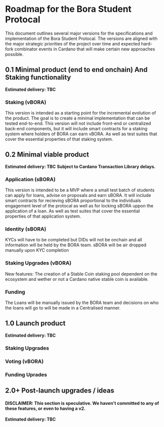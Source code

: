 # Roadmap for the Bora Student Protocal

This document outlines several major versions for the specifications and implementation of the Bora Student Protocal. The versions are aligned with the major strategic priorities of the project over time and expected hard-fork combinator events in Cardano that will make certain new approaches possible.

## 0.1 Minimal product (end to end onchain) And Staking functionality

**Estimated delivery: TBC**

### Staking (vBORA)

This version is intended as a starting point for the incremental evolution of the product. The goal is to create a minimal implementation that can be tested end-to-end. This version will not include front-end or centralized back-end components, but it will include smart contracts for a staking system where holders of BORA can earn vBORA. As well as test suites that cover the essential properties of that staking system.

## 0.2 Minimal viable product 

**Estimated delivery: TBC**
**Subject to Cardano Transaction Library delays.**

### Application (sBORA)

This version is intended to be a MVP where a small test batch of students can apply for loans, advise on proposals and earn sBORA. It will include 
smart contracts for recieving sBORA proportional to the individuals engagement level of the protocal as well as for locking sBORA uppon the application of a loan. As well as test suites that cover the essential properties of that application system.

### Identity (sBORA)

KYCs will have to be completed but DIDs will not be onchain and all information will be held by the BORA team. sBORA will be air dropped manually  upon KYC completion

### Staking Upgrades (vBORA)

New features: The creation of a Stable Coin staking pool dependent on the ecosystem and wether or not a Cardano native stable coin is available.

### Funding

The Loans will be manually issued by the BORA team and decisions on who the loans will go to will be made in a Centralised manner.

## 1.0 Launch product 

**Estimated delivery: TBC**


### Staking Upgrades

### Voting (vBORA)

### Funding Uprades

## 2.0+ Post-launch upgrades / ideas

#### DISCLAIMER: This section is speculative. We haven't committed to any of these features, or even to having a v2.

**Estimated delivery: TBC**

